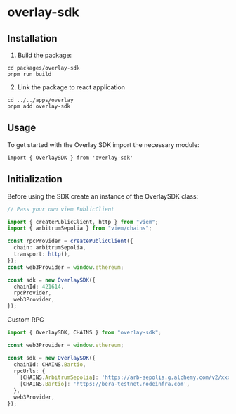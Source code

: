 # overlay-sdk

## Installation

1. Build the package:

```
cd packages/overlay-sdk
pnpm run build
```

2. Link the package to react application

```
cd ../../apps/overlay
pnpm add overlay-sdk
```

## Usage

To get started with the Overlay SDK import the necessary module:

```
import { OverlaySDK } from 'overlay-sdk'

```

## Initialization

Before using the SDK create an instance of the OverlaySDK class:

```ts
// Pass your own viem PublicClient

import { createPublicClient, http } from "viem";
import { arbitrumSepolia } from "viem/chains";

const rpcProvider = createPublicClient({
  chain: arbitrumSepolia,
  transport: http(),
});
const web3Provider = window.ethereum;

const sdk = new OverlaySDK({
  chainId: 421614,
  rpcProvider,
  web3Provider,
});
```

Custom RPC

```ts
import { OverlaySDK, CHAINS } from "overlay-sdk";

const web3Provider = window.ethereum;

const sdk = new OverlaySDK({
  chainId: CHAINS.Bartio,
  rpcUrls: {
    [CHAINS.ArbitrumSepolia]: 'https://arb-sepolia.g.alchemy.com/v2/xxx',
    [CHAINS.Bartio]: 'https://bera-testnet.nodeinfra.com',
  },
  web3Provider,
});
```
